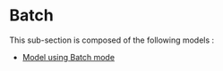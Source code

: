 # Batch

This sub-section is composed of the following models :

* [ Model using Batch mode](references#BatchBatch)

